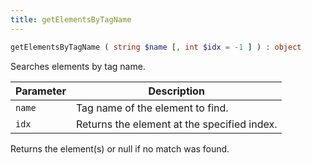 ```yaml
---
title: getElementsByTagName
---
```


```php
getElementsByTagName ( string $name [, int $idx = -1 ] ) : object
```

Searches elements by tag name.

| Parameter | Description
| --------- | -----------
| `name`    | Tag name of the element to find.
| `idx`     | Returns the element at the specified index.

Returns the element(s) or null if no match was found.